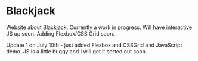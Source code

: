 # Blackjack
Website about Blackjack. Currently a work in progress. Will have interactive JS up soon. Adding Flexbox/CSS Grid soon.

Update 1 on July 10th - just added Flexbox and CSSGrid and JavaScript demo. JS is a little buggy and I will get it sorted out soon.

